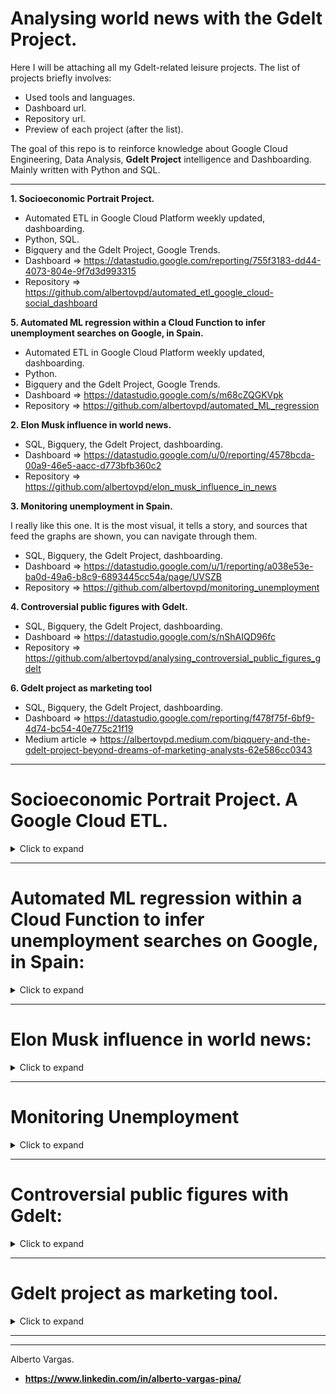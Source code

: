 # Analysing world news with the Gdelt Project. 

Here I will be attaching all my Gdelt-related leisure projects. The list of projects briefly involves:
- Used tools and languages.
- Dashboard url.
- Repository url.
- Preview of each project (after the list).

The goal of this repo is to reinforce knowledge about Google Cloud Engineering, Data Analysis, **Gdelt Project** intelligence and Dashboarding. Mainly written with Python and SQL.


----------------------------------------------

**1. Socioeconomic Portrait Project.** 

- Automated ETL in Google Cloud Platform weekly updated, dashboarding.
- Python, SQL.
- Bigquery and the Gdelt Project, Google Trends.
- Dashboard => https://datastudio.google.com/reporting/755f3183-dd44-4073-804e-9f7d3d993315
- Repository => https://github.com/albertovpd/automated_etl_google_cloud-social_dashboard

**5. Automated ML regression within a Cloud Function to infer unemployment searches on Google, in Spain.**

- Automated ETL in Google Cloud Platform weekly updated, dashboarding.
- Python.
- Bigquery and the Gdelt Project, Google Trends.
- Dashboard => https://datastudio.google.com/s/m68cZQGKVpk
- Repository => https://github.com/albertovpd/automated_ML_regression



**2. Elon Musk influence in world news.**

- SQL, Bigquery, the Gdelt Project, dashboarding.
- Dashboard => https://datastudio.google.com/u/0/reporting/4578bcda-00a9-46e5-aacc-d773bfb360c2
- Repository => https://github.com/albertovpd/elon_musk_influence_in_news


**3. Monitoring unemployment in Spain.**

I really like this one. It is the most visual, it tells a story, and sources that feed the graphs are shown, you can navigate through them.

- SQL, Bigquery, the Gdelt Project, dashboarding.
- Dashboard => https://datastudio.google.com/u/1/reporting/a038e53e-ba0d-49a6-b8c9-6893445cc54a/page/UVSZB
- Repository => https://github.com/albertovpd/monitoring_unemployment


**4. Controversial public figures with Gdelt.**

- SQL, Bigquery, the Gdelt Project, dashboarding.
- Dashboard => https://datastudio.google.com/s/nShAIQD96fc
- Repository => https://github.com/albertovpd/analysing_controversial_public_figures_gdelt

**6. Gdelt project as marketing tool**

- SQL, Bigquery, the Gdelt Project, dashboarding.
- Dashboard => https://datastudio.google.com/reporting/f478f75f-6bf9-4d74-bc54-40e775c21f19
- Medium article => https://albertovpd.medium.com/biqquery-and-the-gdelt-project-beyond-dreams-of-marketing-analysts-62e586cc0343




--------------------------

# Socioeconomic Portrait Project. A Google Cloud ETL.

<details>
  <summary>Click to expand</summary>

Is there a way of monitoring some aspects of the global crisis in Spain? I believe so, and this is the motivation to develop this automated **ETL** process in **Google Cloud** involving **Google Trends**, sentiment analysis and influence in news through **the Gdelt Project** and **Twitter**, from raw data acquisition to the final dashboard. Thanks to it, I have been fighting with credentials, permissions, storage locations, processing locations, 3rd party authentications, Cloud Functions, pipelines, trigger schedulers with different time format, Dataprep global updates, etc... And I learned a lot in the way, quaratine fun! :D

- Tools:
    - Cloud Function with Python script: Google Trends API
    - Weekly activated with Cloud Scheduler through Pub/Sub
    - Overwriting weekly a Cloud Storage file
    - Periodically appended to BigQuery with Dataprep
    - Modified with BigQuery and stored in different tables
    - Enriched with BigQuery through the Gdelt Project dataset
    - Visualized with Data Studio

- Dashboard => https://datastudio.google.com/reporting/755f3183-dd44-4073-804e-9f7d3d993315

- Repository => https://github.com/albertovpd/automated_etl_google_cloud-social_dashboard

It is worth mentioning the selector buttons are there just to have a clear picture of graphs. With them you can select the curves you want.
![alt](pics/socioeconomic_project.png)

</details>

---------------------------------


# Automated ML regression within a Cloud Function to infer unemployment searches on Google, in Spain:

<details>
  <summary>Click to expand</summary>

Taking advantage of this project ( https://github.com/albertovpd/automated_etl_google_cloud-social_dashboard ), i am using the gathered data to feed a ML model with which inferring unemployment searches on Google, in Spain.

+ Cloud Function A: Loads data from BigQuery tables to Cloud Storage, both in EEUU region. This tables contain requested and filtered info from the Gdelt Project, to analyse online news media in Spain (news section in the automated ETL link).

- Cloud Function B: 
  - Reads the data of Cloud Function A, and other data from a bucket in EU. This bucket contains requested info from Google Trends in Spain (Google searches section in the automated ETL link).
  - Merges datasets with different length and dates.
  - Processes them and creates a column and score for each keyword.
  - Normalises the final dataset.
  - Associate date with index, but dates are not in the game, so a time series problem was turned into a linear regression one. Check it out the full script explanation here.
  - Performs a Recursive Feature Elimination to select the best 20 features of 130 I have to play with.
  - Apply a linear regression to infer my keyword, in this case, unemployment. 
  - Loads the results in a Cloud Storage bucket.

+ Both Cloud Functions are triggered by Pub/Sub and Scheduler. Scripts can be found here.

+ Weekly loaded to BigQuery tables with Transfer. Some results appended to the existing tables and some overwritten. 

+ Plot the BigQuery tables.

Explanation available here => https://github.com/albertovpd/automated_ML_regression/blob/master/script_explained.ipynb

![alt](pics/pics/automated_ml_regression.gif)

</details>

-----------------------------------------

# Elon Musk influence in world news:

<details>
  <summary>Click to expand</summary>

What the world media say about Elon Musk or his companies? That is the sentiment associated to his related news? What were the most positive and negative articles ever written about him? Let's check it out.

It has been really interesting to discover that "cheap clickbait webpages" are the ones mentioning more often Mr. Musk, even more than his own webpages like "teslamotors" or similar. In the end, he is a controversial public figure with always a really personal point of view.

Also interesting is the fact that the webpages I was expecting to see appears from under the 22th position, like *Forbes*, *New York Times*.

- Dashboard => https://datastudio.google.com/u/0/reporting/4578bcda-00a9-46e5-aacc-d773bfb360c2

- Repository => https://github.com/albertovpd/elon_musk_influence_in_news

![alt](pics/elon_project.png)

</details>

-----------------------------


# Monitoring Unemployment

<details>
  <summary>Click to expand</summary>

Everyone is afraid right now of a Global crisis like in 2008. Can we check how often is mentioned in national press unemployment-related topics, and compare nowadays results with the 2008 ones?

The answer: Yes
If we also want to check the involved articles: Just from 2015.


- Dashboard => https://datastudio.google.com/u/1/reporting/a038e53e-ba0d-49a6-b8c9-6893445cc54a/page/UVSZB

- Repository => https://github.com/albertovpd/monitoring_unemployment

![alt](pics/unemployment.png)

</details>

------------

# Controversial public figures with Gdelt:

<details>
  <summary>Click to expand</summary>

I like reading "alternative" sources, like reddit, *hackernews* or *meneame*, and once in a while I read some news about delicate matters involving the King Emeritus of Spain. This articles always express a deep frustration about how this news are not being published in his country.

So, the questions I am trying to answer are the following: 

Are the spanish news not publishing the same than the rest of world about the King Emeritus of Spain?

Do we have a method to impartially contrast it?

- Dashboard => https://datastudio.google.com/s/nShAIQD96fc

- Repository => https://github.com/albertovpd/analysing_controversial_public_figures_gdelt

![alt](pics/controversial_project.png)

</details>

------------------------------------

# Gdelt project as marketing tool.

<details>
  <summary>Click to expand</summary>

Using the different sentiment analysis metrics provided by The Gdelt Project.

- Dashboard => https://datastudio.google.com/reporting/f478f75f-6bf9-4d74-bc54-40e775c21f19
- Medium article => https://albertovpd.medium.com/biqquery-and-the-gdelt-project-beyond-dreams-of-marketing-analysts-62e586cc0343

Query:

    SELECT
      EXTRACT (date
      FROM
          PARSE_TIMESTAMP('%Y%m%d%H%M%S',CAST(date AS string))) AS Date,
      CAST(SPLIT(V2Tone, ",") [
      OFFSET
          (0)] AS FLOAT64) AS tone,
      CAST(SPLIT(V2Tone, ",") [
      OFFSET
          (1)] AS FLOAT64) AS pos_score,
      CAST(SPLIT(V2Tone, ",") [
      OFFSET
          (2)] AS FLOAT64) AS neg_score,
      CAST(SPLIT(V2Tone, ",") [
      OFFSET
          (3)] AS FLOAT64) AS polarity,
      CAST(SPLIT(V2Tone, ",") [
      OFFSET
          (4)] AS FLOAT64) AS arf,
      CAST(SPLIT(V2Tone, ",") [
      OFFSET
          (5)] AS FLOAT64) AS sg_rf,
      CAST(SPLIT(V2Tone, ",") [
      OFFSET
          (6)] AS FLOAT64) AS wc
      FROM
      `gdelt-bq.gdeltv2.gkg_partitioned`
      WHERE
      DATE(_PARTITIONTIME) >= "2018-01-01"
      AND lower(DocumentIdentifier) LIKE '%ironhack%'
    
*If you are going to display results in Data Studio, always save the query in a BigQuery table and display that results.*

</details>

----------------------------------------
------------


Alberto Vargas. 
- **https://www.linkedin.com/in/alberto-vargas-pina/**